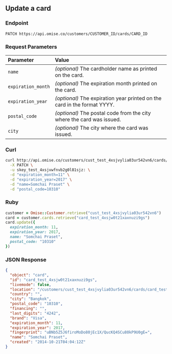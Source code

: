 ## Update a card

### Endpoint

```
PATCH https://api.omise.co/customers/CUSTOMER_ID/cards/CARD_ID
```

### Request Parameters

| Parameter                | Value                                             |
|:-------------------------|:--------------------------------------------------|
| `name`             | *(optional)* The cardholder name as printed on the card. |
| `expiration_month` | *(optional)* The expiration month printed on the card. |
| `expiration_year`  | *(optional)* The expiration year printed on the card in the format YYYY. |
| `postal_code`      | *(optional)* The postal code from the city where the card was issued. |
| `city`             | *(optional)* The city where the card was issued. |

### Curl

```sh
curl http://api.omise.co/customers/cust_test_4xsjvylia03ur542vn6/cards/card_test_4xsjw0t21xaxnuzi9gs \
  -X PATCH \
  -u skey_test_4xsjvwfnvb2g0l81sjz: \
  -d "expiration_month=11" \
  -d "expiration_year=2017" \
  -d "name=Somchai Praset" \
  -d "postal_code=10310"
```

### Ruby

```ruby
customer = Omise::Customer.retrieve("cust_test_4xsjvylia03ur542vn6")
card = customer.cards.retrieve("card_test_4xsjw0t21xaxnuzi9gs")
card.update({
  expiration_month: 11,
  expiration_year: 2017,
  name: "Somchai Praset",
  postal_code: "10310"
})
```

### JSON Response

```json
{
  "object": "card",
  "id": "card_test_4xsjw0t21xaxnuzi9gs",
  "livemode": false,
  "location": "/customers/cust_test_4xsjvylia03ur542vn6/cards/card_test_4xsjw0t21xaxnuzi9gs",
  "country": "",
  "city": "Bangkok",
  "postal_code": "10310",
  "financing": "",
  "last_digits": "4242",
  "brand": "Visa",
  "expiration_month": 11,
  "expiration_year": 2017,
  "fingerprint": "uBNb5Z5J6firoMoDo80jEc1X/QucKQ4SCu80kP9U0gE=",
  "name": "Somchai Praset",
  "created": "2014-10-21T04:04:12Z"
}
```